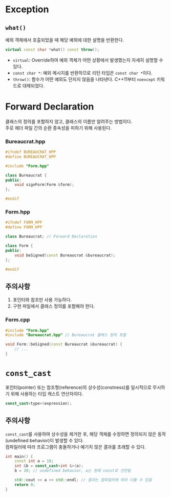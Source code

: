 # Exception

## `what()`

예외 객체에서 호출되었을 때 해당 예외에 대한 설명을 반환한다.

```c++
virtual const char *what() const throw();
```

- `virtual`: Override하여 예외 객체가 어떤 상황에서 발생했는지 자세히 설명할 수 있다.
- `const char *`: 예외 메시지를 반환하므로 리턴 타입은 `const char *`이다.
- `throw()`: 함수가 어떤 예외도 던지지 않음을 나타낸다. C++11부터 `noexcept` 키워드로 대체되었다.

# Forward Declaration

클래스의 정의를 포함하지 않고, 클래스의 이름만 알려주는 방법이다. <br>
주로 헤더 파일 간의 순환 종속성을 피하기 위해 사용된다.

### Bureaucrat.hpp

```c++
#ifndef BUREAUCRAT_HPP
#define BUREAUCRAT_HPP

#include "Form.hpp" 

class Bureaucrat {
public:
    void signForm(Form &form); 
};

#endif
```

### Form.hpp

```c++
#ifndef FORM_HPP
#define FORM_HPP

class Bureaucrat; // Forward Declaration

class Form {
public:
    void beSigned(const Bureaucrat &bureaucrat);
};

#endif
```

## 주의사항

1. 포인터와 참조만 사용 가능하다.
2. 구현 파일에서 클래스 정의를 포함해야 한다.

### Form.cpp

```c++
#include "Form.hpp"
#include "Bureaucrat.hpp" // Bureaucrat 클래스 정의 포함

void Form::beSigned(const Bureaucrat &bureaucrat) {
    // ...
}
```

# `const_cast`

포인터(pointer) 또는 참조형(reference)의 상수성(constness)를 일시적으로 무시하기 위해 사용하는 타입 캐스트 연산자이다.

```c++
const_cast<type>(expression);
```

## 주의사항

`const_cast`를 사용하여 상수성을 제거한 후, 해당 객체를 수정하면 정의되지 않은 동작(undefined behavior)이 발생할 수 있다. <br>
컴파일러에 따라 프로그램이 충돌하거나 예기치 않은 결과를 초래할 수 있다.

```c++
int main() {
    const int a = 10;
    int &b = const_cast<int &>(a);
    b = 20; // undefined behavior, a는 원래 const로 선언됨

    std::cout << a << std::endl; // 결과는 컴파일러에 따라 다를 수 있음
    return 0;
}
```

